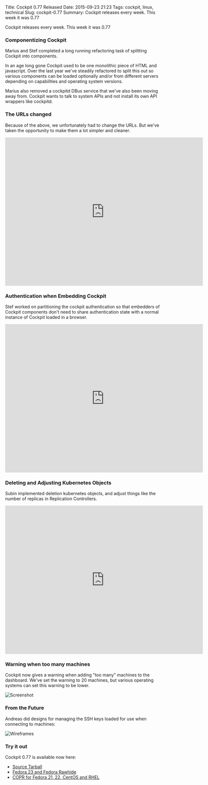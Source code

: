 Title: Cockpit 0.77 Released
Date: 2015-09-23 21:23
Tags: cockpit, linux, technical
Slug: cockpit-0.77
Summary: Cockpit releases every week. This week it was 0.77

Cockpit releases every week. This week it was 0.77

### Componentizing Cockpit

Marius and Stef completed a long running refactoring task of splitting
Cockpit into components.

In an age long gone Cockpit used to be one monolithic piece of HTML and
javascript. Over the last year we've steadily refactored to split this
out so various components can be loaded optionally and/or from different
servers depending on capabilities and operating system versions.

Marius also removed a cockpitd DBus service that we've also been moving
away from. Cockpit wants to talk to system APIs and not install its own
API wrappers like cockpitd.


### The URLs changed

Because of the above, we unfortunately had to change the URLs. But we've
taken the opportunity to make them a lot simpler and cleaner.

<iframe width="640" height="480" src="https://www.youtube.com/embed/xLa4uRyGVrA?rel=0" frameborder="0" allowfullscreen></iframe>

### Authentication when Embedding Cockpit

Stef worked on partitioning the cockpit authentication so that embedders
of Cockpit components don't need to share authentication state with a
normal instance of Cockpit loaded in a browser.

<iframe width="640" height="480" src="https://www.youtube.com/embed/xbxvEFXaIGw?rel=0" frameborder="0" allowfullscreen></iframe>

### Deleting and Adjusting Kubernetes Objects

Subin implemented deletion kubernetes objects, and adjust things like
the number of replicas in Replication Controllers.

<iframe width="640" height="480" src="https://www.youtube.com/embed/tiv9tIs4qkw?rel=0" frameborder="0" allowfullscreen></iframe>


### Warning when too many machines

Cockpit now gives a warning when adding "too many" machines to the
dashboard. We've set the warning to 20 machines, but various operating
systems can set this warning to be lower.

![Screenshot](https://trello-attachments.s3.amazonaws.com/55d623eddcb5795e8b5cff13/968x790/0e77b8ce653b79d29a2cc9de75b86b03/dc0c74d8-5e2f-11e5-91fc-901b633a059d.png)


### From the Future

Andreas did designs for managing the SSH keys loaded for use when connecting to machines:

![Wireframes](https://trello-attachments.s3.amazonaws.com/55f14b769262e42e89775936/3555x3301/0c0166255eaf092025c8a5c95f84f15f/ssh-keys-v2.png)


### Try it out

Cockpit 0.77 is available now here:

 * [Source Tarball](https://github.com/cockpit-project/cockpit/releases/tag/0.77)
 * [Fedora 23 and Fedora Rawhide](https://bodhi.fedoraproject.org/updates/FEDORA-2015-16557)
 * [COPR for Fedora 21, 22, CentOS and RHEL](https://copr.fedoraproject.org/coprs/sgallagh/cockpit-preview/)

